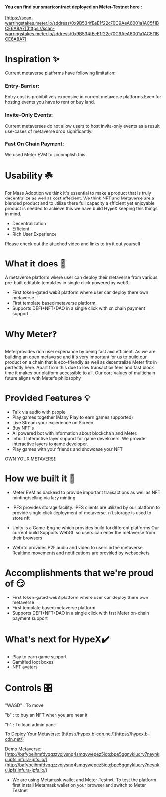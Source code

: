 ####  You can find our smartcontract deployed on Meter-Testnet here : 
[https://scan-warringstakes.meter.io/address/0x9B534fEeE1f22c70C9AeA6001a1AC5f1BCE6A8A7](https://scan-warringstakes.meter.io/address/0x9B534fEeE1f22c70C9AeA6001a1AC5f1BCE6A8A7)

# Inspiration ✨

Current metaverse platforms have following limitation:

### Entry-Barrier:

Entry cost is prohibitively expensive in current metaverse platforms.Even for hosting events you have to rent or buy land.

### Invite-Only Events:

Current metaverses do not allow users to host invite-only events as a result use-cases of metaverse drop significantly.

### Fast On Chain Payment:

We used Meter EVM to accomplish this.

# Usability ☘️

For Mass Adoption we think it's essential to make a product that is truly decentralize as well as cost effecient. We think NFT and Metaverse are a blended product and to utilize there full capacity a efficient yet enjoyable product is needed to achieve this we have build HypeX keeping this things in mind.

-   Decentralization
-   Efficient
-   Rich User Experience

Please check out the attached video and links to try it out yourself

# What it does 📜

A metaverse platform where user can deploy their metaverse from various pre-built editable templates in single click powered by web3.

-   First token-gated web3 platform where user can deploy there own metaverse.
-   First template based metaverse platform.
-   Supports DEFI+NFT+DAO in a single click with on chain payment support.

# Why Meter❓

Meterprovides rich user experiance by being fast and efficient. As we are building an open metaverse and it's very important for us to build our product on a chain that is eco-friendly as well as decentralize Meter fits in perfectly here. Apart from this due to low transaction fees and fast block time it makes our platform accessible to all. Our core values of multichain future aligns with Meter's philosophy

# Provided Features 💡

-   Talk via audio with people
-   Play games together (Many Play to earn games supported)
-   Live Stream your experience on Screen
-   Buy NFT's
-   AI powered bot with information about blockchain and Meter.
-   Inbuilt Interactive layer support for game developers. We provide interactive layers to game developer.
-   Play games with your friends and showcase your NFT

OWN YOUR METAVERSE

# How we built it 💪

- Meter EVM as backend to provide important transactions as well as NFT minting/selling via lazy minting. 

-   IPFS provides storage facility. IPFS clients are utilized by our platform to provide single click deployment of metaverse. nft.storage is used to store nft
    
-   Unity is a Game-Engine which provides build for different platforms.Our current build Supports WebGL so users can enter the metaverse from their browsers
    
-   Webrtc provides P2P audio and video to users in the metaverse. Realtime movements and notifications are provided by websockets
    

# Accomplishments that we're proud of 😏

-   First token-gated web3 platform where user can deploy there own metaverse
-   First template based metaverse platform
-   Supports DEFI+NFT+DAO in a single click with fast Meter on-chain payment support

# What's next for HypeX✔️

-   Play to earn game support
-   Gamified loot boxes
-   NFT avatars

# Controls 🎛️

"WASD" : To move

"b"  : to buy an NFT when you are near it

"h"  : To load admin panel


To Deploy Your Metaverse:  [https://hypex.b-cdn.net/](https://hypex.b-cdn.net/)

Demo Metaverse:  [http://bafybeihmfdvqqzzvojysnq4smqywepez5iotgbpe5ggnykiucry7neynku.ipfs.infura-ipfs.io/](http://bafybeihmfdvqqzzvojysnq4smqywepez5iotgbpe5ggnykiucry7neynku.ipfs.infura-ipfs.io/)

* We are using Metamask wallet and Meter-Testnet. To test the platform first install Metamask wallet on your browser and switch to Meter Testnet
